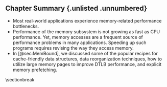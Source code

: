 [TODO]: update

## Chapter Summary {.unlisted .unnumbered}

* Most real-world applications experience memory-related performance bottlenecks.
* Performance of the memory subsystem is not growing as fast as CPU performance. Yet, memory accesses are a frequent source of performance problems in many applications. Speeding up such programs requires revising the way they access memory.
* In [@sec:MemBound], we discussed some of the popular recipes for cache-friendly data structures, data reorganization techniques, how to utilize large memory pages to improve DTLB performance, and explicit memory prefetching.

\sectionbreak